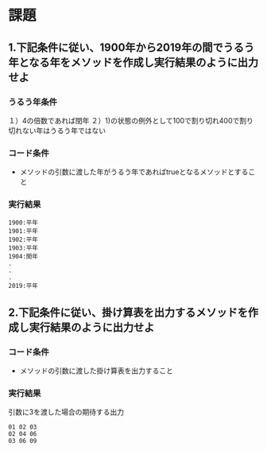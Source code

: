# 課題

## 1.下記条件に従い、1900年から2019年の間でうるう年となる年をメソッドを作成し実行結果のように出力せよ

### うるう年条件
１）4の倍数であれば閏年
２）1)の状態の例外として100で割り切れ400で割り切れない年はうるう年ではない

### コード条件
- メソッドの引数に渡した年がうるう年であればtrueとなるメソッドとすること

### 実行結果

```
1900:平年
1901:平年
1902:平年
1903:平年
1904:閏年
.
.
.
2019:平年
```

## 2.下記条件に従い、掛け算表を出力するメソッドを作成し実行結果のように出力せよ

### コード条件
- メソッドの引数に渡した掛け算表を出力すること

### 実行結果
引数に3を渡した場合の期待する出力

```
01 02 03 
02 04 06
03 06 09
```
